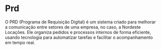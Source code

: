 # Prd
O PRD (Programa de Requisição Digital) é um sistema criado para melhorar a comunicação entre setores de uma empresa, no caso, a Nordeste Locações. Ele organiza pedidos e processos internos de forma eficiente, usando tecnologia para automatizar tarefas e facilitar o acompanhamento em tempo real.
